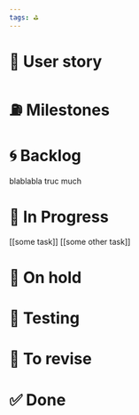 ```yaml
---
tags: ⛳
---
```


# 👥 User story


# ⛽ Milestones


# 🌀 Backlog
blablabla 
truc much

# 🚧 In Progress
[[some task]]
[[some other task]]

# 🔑 On hold


# 👀 Testing


# 🚨 To revise


# ✅ Done




